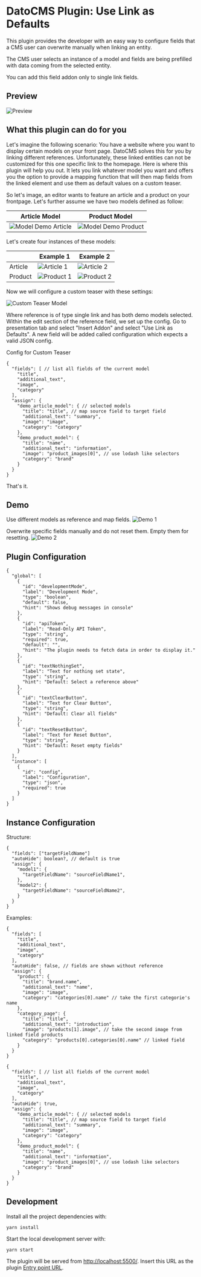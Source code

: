 # DatoCMS Plugin: Use Link as Defaults

This plugin provides the developer with an easy way to configure fields that a CMS user can overwrite manually when linking an entity.

The CMS user selects an instance of a model and fields are being prefilled with data coming from the selected entity.

You can add this field addon only to single link fields.

## Preview

![Preview](https://raw.githubusercontent.com/titel-media/datocms-plugin-use-link-as-defaults/main/docs/preview.gif 'Preview')

## What this plugin can do for you

Let's imagine the following scenario: You have a website where you want to display certain models on your front page. DatoCMS solves this for you by linking different references. Unfortunately, these linked entities can not be customized for this one specific link to the homepage. Here is where this plugin will help you out. It lets you link whatever model you want and offers you the option to provide a mapping function that will then map fields from the linked element and use them as default values on a custom teaser.

So let's image, an editor wants to feature an article and a product on your frontpage. Let's further assume we have two models defined as follow:

| Article Model                                                                                                                                                     | Product Model                                                                                                                                                     |
| ----------------------------------------------------------------------------------------------------------------------------------------------------------------- | ----------------------------------------------------------------------------------------------------------------------------------------------------------------- |
| ![Model Demo Article](https://raw.githubusercontent.com/titel-media/datocms-plugin-use-link-as-defaults/main/docs/model-demo-article.png 'Model of Demo Article') | ![Model Demo Product](https://raw.githubusercontent.com/titel-media/datocms-plugin-use-link-as-defaults/main/docs/model-demo-product.png 'Model of Demo Product') |

Let's create four instances of these models:

|         | Example 1                                                                                                                                | Example 2                                                                                                                                |
| ------- | ---------------------------------------------------------------------------------------------------------------------------------------- | ---------------------------------------------------------------------------------------------------------------------------------------- |
| Article | ![Article 1](https://raw.githubusercontent.com/titel-media/datocms-plugin-use-link-as-defaults/main/docs/demo-article-1.png 'Article 1') | ![Article 2](https://raw.githubusercontent.com/titel-media/datocms-plugin-use-link-as-defaults/main/docs/demo-article-2.png 'Article 2') |
| Product | ![Product 1](https://raw.githubusercontent.com/titel-media/datocms-plugin-use-link-as-defaults/main/docs/demo-product-1.png 'Product 1') | ![Product 2](https://raw.githubusercontent.com/titel-media/datocms-plugin-use-link-as-defaults/main/docs/demo-product-2.png 'Product 2') |

Now we will configure a custom teaser with these settings:

![Custom Teaser Model](https://raw.githubusercontent.com/titel-media/datocms-plugin-use-link-as-defaults/main/docs/custom-teaser-model.png 'Custom Teaser Model')

Where reference is of type single link and has both demo models selected. Within the edit section of the reference field, we set up the config. Go to presentation tab and select "Insert Addon" and select "Use Link as Defaults". A new field will be added called configuration which expects a valid JSON config.

Config for Custom Teaser

```
{
  "fields": [ // list all fields of the current model
    "title",
    "additional_text",
    "image",
    "category"
  ],
  "assign": {
    "demo_article_model": { // selected models
      "title": "title", // map source field to target field
      "additional_text": "summary",
      "image": "image",
      "category": "category"
    },
    "demo_product_model": {
      "title": "name",
      "additional_text": "information",
      "image": "product_images[0]", // use lodash like selectors
      "category": "brand"
    }
  }
}
```

That's it.

## Demo

Use different models as reference and map fields.
![Demo 1](https://raw.githubusercontent.com/titel-media/datocms-plugin-use-link-as-defaults/main/docs/demo1.gif 'Demo 1')

Overwrite specific fields manually and do not reset them. Empty them for resetting.
![Demo 2](https://raw.githubusercontent.com/titel-media/datocms-plugin-use-link-as-defaults/main/docs/demo2.gif 'Demo 2')

## Plugin Configuration

```
{
  "global": [
    {
      "id": "developmentMode",
      "label": "Development Mode",
      "type": "boolean",
      "default": false,
      "hint": "Shows debug messages in console"
    },
    {
      "id": "apiToken",
      "label": "Read-Only API Token",
      "type": "string",
      "required": true,
      "default": "",
      "hint": "The plugin needs to fetch data in order to display it."
    },
    {
      "id": "textNothingSet",
      "label": "Text for nothing set state",
      "type": "string",
      "hint": "Default: Select a reference above"
    },
    {
      "id": "textClearButton",
      "label": "Text for Clear Button",
      "type": "string",
      "hint": "Default: Clear all fields"
    },
    {
      "id": "textResetButton",
      "label": "Text for Reset Button",
      "type": "string",
      "hint": "Default: Reset empty fields"
    }
  ],
  "instance": [
    {
      "id": "config",
      "label": "Configuration",
      "type": "json",
      "required": true
    }
  ]
}
```

## Instance Configuration

Structure:

```
{
  "fields": ["targetFieldName"]
  "autoHide": boolean?, // default is true
  "assign": {
    "model1": {
      "targetFieldName": "sourceFieldName1",
    },
    "model2": {
      "targetFieldName": "sourceFieldName2",
    }
  }
}
```

Examples:

```
{
  "fields": [
    "title",
    "additional_text",
    "image",
    "category"
  ],
  "autoHide": false, // fields are shown without reference
  "assign": {
    "product": {
      "title": "brand.name",
      "additional_text": "name",
      "image": "image",
      "category": "categories[0].name" // take the first categorie's name
    },
    "category_page": {
      "title": "title",
      "additional_text": "introduction",
      "image": "products[1].image", // take the second image from linked field products
      "category": "products[0].categories[0].name" // linked field
    }
  }
}
```

```
{
  "fields": [ // list all fields of the current model
    "title",
    "additional_text",
    "image",
    "category"
  ],
  "autoHide": true,
  "assign": {
    "demo_article_model": { // selected models
      "title": "title", // map source field to target field
      "additional_text": "summary",
      "image": "image",
      "category": "category"
    },
    "demo_product_model": {
      "title": "name",
      "additional_text": "information",
      "image": "product_images[0]", // use lodash like selectors
      "category": "brand"
    }
  }
}
```

## Development

Install all the project dependencies with:

```
yarn install
```

Start the local development server with:

```
yarn start
```

The plugin will be served from [http://localhost:5500/](http://localhost:5500/). Insert this URL as the plugin [Entry point URL](https://www.datocms.com/docs/plugins/creating-a-new-plugin/).
